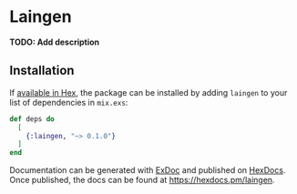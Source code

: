 # Laingen

**TODO: Add description**

## Installation

If [available in Hex](https://hex.pm/docs/publish), the package can be installed
by adding `laingen` to your list of dependencies in `mix.exs`:

```elixir
def deps do
  [
    {:laingen, "~> 0.1.0"}
  ]
end
```

Documentation can be generated with [ExDoc](https://github.com/elixir-lang/ex_doc)
and published on [HexDocs](https://hexdocs.pm). Once published, the docs can
be found at <https://hexdocs.pm/laingen>.

